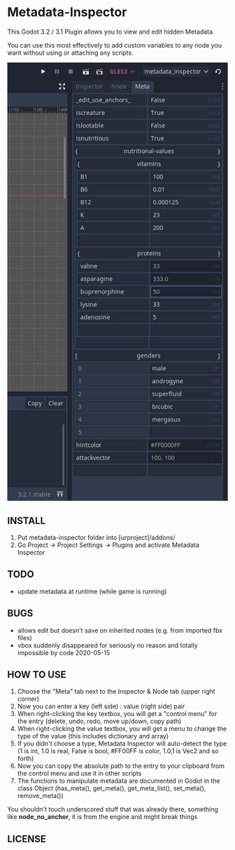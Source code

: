 Metadata-Inspector
==================

This Godot 3.2 / 3.1 Plugin allows you to view and edit hidden Metadata.

You can use this most effectively to add custom variables to any node you want without using or attaching any scripts.


[![demo1](/demo1.jpg)](#)

INSTALL
-------

1. Put metadata-inspector folder into [urproject]/addons/
2. Go Project -> Project Settings -> Plugins and activate Metadata Inspector

TODO
----
- update metadata at runtime (while game is running)

BUGS
----
- allows edit but doesn't save on inherited nodes (e.g. from imported fbx files)
- vbox suddenly disappeared for seriously no reason and totally impossible by code 2020-05-15

HOW TO USE
----------

1. Choose the "Meta" tab next to the Inspector & Node tab (upper right corner)
2. Now you can enter a key (left side) : value (right side) pair 
3. When right-clicking the key textbox, you will get a "control menu" for the entry (delete, undo, redo, move up/down, copy path)
4. When right-clicking the value textbox, you will get a menu to change the type of the value (this includes dictionary and array)
5. If you didn't choose a type, Metadata Inspector will auto-detect the type (1 is int, 1.0 is real, False is bool, #FF00FF is color, 1.0,1 is Vec2 and so forth)
6. Now you can copy the absolute path to the entry to your clipboard from the control menu and use it in other scripts
7. The functions to manipulate metadata are documented in Godot in the class Object (has_meta(), get_meta(), get_meta_list(), set_meta(), remove_meta())

You shouldn't touch underscored stuff that was already there, something like ____node_no_anchor____, it is from the engine and might break things


LICENSE
-------
